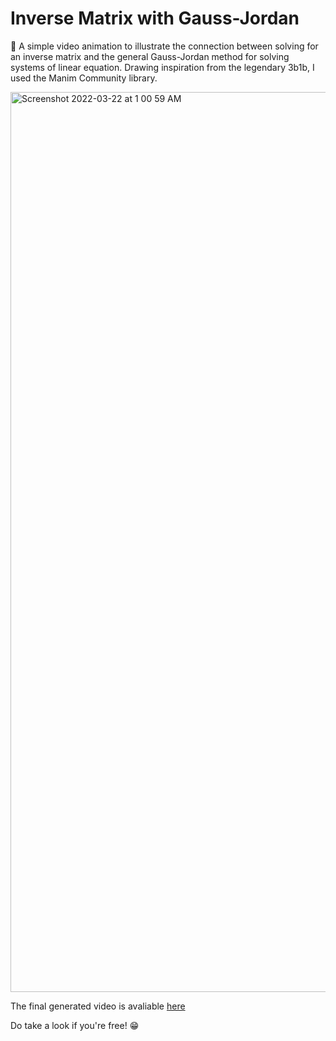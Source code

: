 # Inverse Matrix with Gauss-Jordan
🧮
A simple video animation to illustrate the connection between solving for an inverse matrix and the general Gauss-Jordan method for solving systems of linear equation. Drawing inspiration from the legendary 3b1b, I used the Manim Community library.


<img width="1440" alt="Screenshot 2022-03-22 at 1 00 59 AM" src="https://user-images.githubusercontent.com/19306879/159324355-daaa9bda-2276-44d5-9ef1-4d9cd73f175f.png">

The final generated video is avaliable [here](https://www.youtube.com/watch?v=eDNrgT4qkls) 

Do take a look if you're free! 😁
